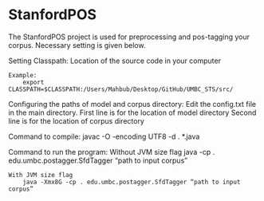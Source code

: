 StanfordPOS
===========

The StanfordPOS project is used for preprocessing and pos-tagging your corpus. Necessary setting is given below. 

Setting Classpath:
	Location of the source code in your computer

	Example: 
		export CLASSPATH=$CLASSPATH:/Users/Mahbub/Desktop/GitHub/UMBC_STS/src/


Configuring the paths of model and corpus directory: 
	Edit the config.txt file in the main directory. 
	First line is for the location of model directory
	Second line is for the location of corpus directory

Command to compile:
	javac -O -encoding UTF8 -d .  *.java


Command to run the program:
	Without JVM size flag
		java -cp . edu.umbc.postagger.SfdTagger “path to input corpus”


	With JVM size flag 
		java -Xmx8G -cp . edu.umbc.postagger.SfdTagger “path to input corpus”


